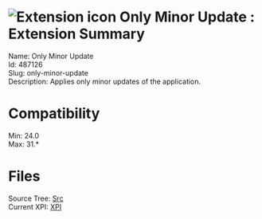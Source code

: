 # ![Extension icon](https://addons.thunderbird.net/static/img/addon-icons/feeds-64.png) Only Minor Update : Extension Summary

Name: Only Minor Update  
Id: 487126  
Slug: only-minor-update  
Description: Applies only minor updates of the application.
  

# Compatibility
Min: 24.0  
Max: 31.*  

# Files

Source Tree: [Src](C:/Dev/Thunderbird/ThunderKdB/xall/xOther/487126-only-minor-update/src)  
Current XPI: [XPI](C:/Dev/Thunderbird/ThunderKdB/xall/xOther/487126-only-minor-update/xpi)  



